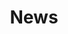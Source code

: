 ---
title: News
layout: date-collection
permalink: /news/
collection: news
sort_by: date
sort_order: reverse
---